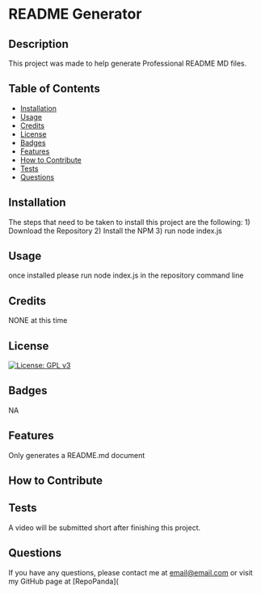 # README Generator

  ## Description

   This project was made to help generate Professional README MD files.

  ## Table of Contents

  - [Installation](#installation)
  - [Usage](#usage)
  - [Credits](#credits)
  - [License](#license)
  - [Badges](#badges)
  - [Features](#features)
  - [How to Contribute](#how-to-contribute)
  - [Tests](#tests)
  - [Questions](#questions)

  ## Installation

  The steps that need to be taken to install this project are the following: 1) Download the Repository 2) Install the NPM 3) run node index.js

  ## Usage

  once installed please run node index.js in the repository command line

  ## Credits

  NONE at this time

  ## License 
  [![License: GPL v3](https://img.shields.io/badge/License-GPLv3-blue.svg)](https://www.gnu.org/licenses/gpl-3.0)

  ## Badges

  NA

  ## Features

  Only generates a README.md document

  ## How to Contribute

  ## Tests

  A video will be submitted short after finishing this project.

  ## Questions

  If you have any questions, please contact me at email@email.com or visit my GitHub page at [RepoPanda](

  